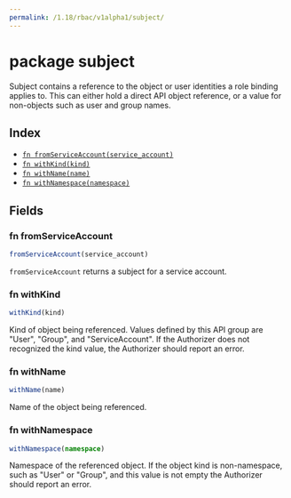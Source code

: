 ```yaml
---
permalink: /1.18/rbac/v1alpha1/subject/
---
```


# package subject

Subject contains a reference to the object or user identities a role binding applies to.  This can either hold a direct API object reference, or a value for non-objects such as user and group names.

## Index

* [`fn fromServiceAccount(service_account)`](#fn-fromserviceaccount)
* [`fn withKind(kind)`](#fn-withkind)
* [`fn withName(name)`](#fn-withname)
* [`fn withNamespace(namespace)`](#fn-withnamespace)

## Fields

### fn fromServiceAccount

```ts
fromServiceAccount(service_account)
```

`fromServiceAccount` returns a subject for a service account.

### fn withKind

```ts
withKind(kind)
```

Kind of object being referenced. Values defined by this API group are "User", "Group", and "ServiceAccount". If the Authorizer does not recognized the kind value, the Authorizer should report an error.

### fn withName

```ts
withName(name)
```

Name of the object being referenced.

### fn withNamespace

```ts
withNamespace(namespace)
```

Namespace of the referenced object.  If the object kind is non-namespace, such as "User" or "Group", and this value is not empty the Authorizer should report an error.